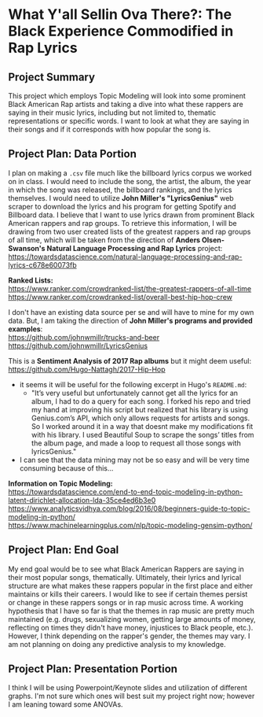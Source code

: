 # What Y'all Sellin Ova There?: The Black Experience Commodified in Rap Lyrics

## Project Summary
This project which employs Topic Modeling will look into some prominent Black
American Rap artists and taking a dive into what these rappers are saying in
their music lyrics, including but not limited to, thematic representations or
specific words. I want to look at what they are saying in their songs and if
it corresponds with how popular the song is.

## Project Plan: Data Portion
I plan on making a `.csv` file much like the billboard lyrics corpus we worked on
in class. I would need to include the song, the artist, the album, the year in
which the song was released, the billboard rankings, and the lyrics themselves.
I would need to utilize **John Miller's "LyricsGenius"** web scraper to download
the lyrics and his program for getting Spotify and Billboard data. I believe that
I want to use lyrics drawn from prominent Black American rappers and rap groups.
To retrieve this information, I will be drawing from two user created lists of the
greatest rappers and rap groups of all time, which will be taken from the
direction of **Anders Olsen-Swanson's Natural Language Processing and Rap Lyrics**
project: https://towardsdatascience.com/natural-language-processing-and-rap-lyrics-c678e60073fb

**Ranked Lists:** <br>
https://www.ranker.com/crowdranked-list/the-greatest-rappers-of-all-time <br>
https://www.ranker.com/crowdranked-list/overall-best-hip-hop-crew

I don't have an existing data source per se and will have to mine for my own data.
But, I am taking the direction of **John Miller's programs and provided examples**: <br>
https://github.com/johnwmillr/trucks-and-beer <br>
https://github.com/johnwmillr/LyricsGenius

This is a **Sentiment Analysis of 2017 Rap albums** but it might deem useful: <br>
https://github.com/Hugo-Nattagh/2017-Hip-Hop <br>
- it seems it will be useful for the following excerpt in Hugo's `README.md`:
  - "It’s very useful but unfortunately cannot get all the lyrics for an album,
    I had to do a query for each song. I forked his repo and tried my hand at
    improving his script but realized that his library is using Genius.com’s API,
    which only allows requests for artists and songs. So I worked around it in a
    way that doesnt make my modifications fit with his library. I used Beautiful
    Soup to scrape the songs’ titles from the album page, and made a loop to
    request all those songs with lyricsGenius."
- I can see that the data mining may not be so easy and will be very time
  consuming because of this...

**Information on Topic Modeling:** <br>
https://towardsdatascience.com/end-to-end-topic-modeling-in-python-latent-dirichlet-allocation-lda-35ce4ed6b3e0 <br>
https://www.analyticsvidhya.com/blog/2016/08/beginners-guide-to-topic-modeling-in-python/ <br>
https://www.machinelearningplus.com/nlp/topic-modeling-gensim-python/

## Project Plan: End Goal
My end goal would be to see what Black American Rappers are saying in their most
popular songs, thematically. Ultimately, their lyrics and lyrical structure are what
makes these rappers popular in the first place and either maintains or kills their
careers. I would like to see if certain themes persist or change in these rappers
songs or in rap music across time. A working hypothesis that I have so far is that
the themes in rap music are pretty much maintained (e.g. drugs, sexualizing women,
getting large amounts of money, reflecting on times they didn't have money,
injustices to Black people, etc.). However, I think depending on the rapper's
gender, the themes may vary. I am not planning on doing any predictive analysis
to my knowledge.

## Project Plan: Presentation Portion
I think I will be using Powerpoint/Keynote slides and utilization of different graphs.
I'm not sure which ones will best suit my project right now; however I am leaning
toward some ANOVAs.
